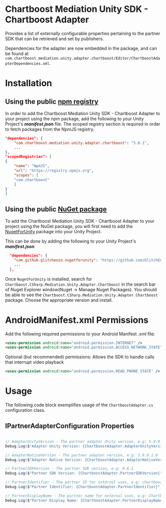 # Chartboost Mediation Unity SDK - Chartboost Adapter

Provides a list of externally configurable properties pertaining to the partner SDK that can be retrieved and set by publishers. 

Dependencies for the adapter are now embedded in the package, and can be found at `com.chartboost.mediation.unity.adapter.chartboost/Editor/ChartboostAdapterDependencies.xml`.

# Installation

## Using the public [npm registry](https://www.npmjs.com/search?q=com.chartboost.mediation.unity.adapter.chartboost)

In order to add the Chartboost Mediation Unity SDK - Chartboost Adapter to your project using the npm package, add the following to your Unity Project's ***manifest.json*** file. The scoped registry section is required in order to fetch packages from the NpmJS registry.

```json
"dependencies": {
    "com.chartboost.mediation.unity.adapter.chartboost": "5.0.1",
    ...
},
"scopedRegistries": [
{
    "name": "NpmJS",
    "url": "https://registry.npmjs.org",
    "scopes": [
    "com.chartboost"
    ]
}
]
```
## Using the public [NuGet package](https://www.nuget.org/packages/Chartboost.CSharp.Mediation.Unity.Adapter.Chartboost)

To add the Chartboost Mediation Unity SDK - Chartboost Adapter to your project using the NuGet package, you will first need to add the [NugetForUnity](https://github.com/GlitchEnzo/NuGetForUnity) package into your Unity Project.

This can be done by adding the following to your Unity Project's ***manifest.json***

```json
  "dependencies": {
    "com.github-glitchenzo.nugetforunity": "https://github.com/GlitchEnzo/NuGetForUnity.git?path=/src/NuGetForUnity",
    ...
  },
```

Once <code>NugetForUnity</code> is installed, search for `Chartboost.CSharp.Mediation.Unity.Adapter.Chartboost` in the search bar of Nuget Explorer window(Nuget -> Manage Nuget Packages).
You should be able to see the `Chartboost.CSharp.Mediation.Unity.Adapter.Chartboost` package. Choose the appropriate version and install.

# AndroidManifest.xml Permissions

Add the following required permissions to your Android Manifest .xml file:

```xml
<uses-permission android:name="android.permission.INTERNET" />
<uses-permission android:name="android.permission.ACCESS_NETWORK_STATE" />
```

Optional (but recommended) permissions: Allows the SDK to handle calls that interrupt video playback

```xml
<uses-permission android:name="android.permission.READ_PHONE_STATE" />
```

# Usage
The following code block exemplifies usage of the `ChartboostAdapter.cs` configuration class.

## IPartnerAdapterConfiguration Properties

```csharp

// AdapterUnityVersion - The partner adapter Unity version, e.g: 5.0.0
Debug.Log($"Adapter Unity Version: {ChartboostAdapter.AdapterUnityVersion}");

// AdapterNativeVersion - The partner adapter version, e.g: 5.9.6.1.0
Debug.Log($"Adapter Native Version: {ChartboostAdapter.AdapterNativeVersion}");

// PartnerSDKVersion - The partner SDK version, e.g: 9.6.1
Debug.Log($"Partner SDK Version: {ChartboostAdapter.PartnerSDKVersion}");

// PartnerIdentifier - The partner ID for internal uses, e.g: chartboost
Debug.Log($"Partner Identifier: {ChartboostAdapter.PartnerIdentifier}");

// PartnerDisplayName - The partner name for external uses, e.g: Chartboost
Debug.Log($"Partner Display Name: {ChartboostAdapter.PartnerDisplayName}");
```
